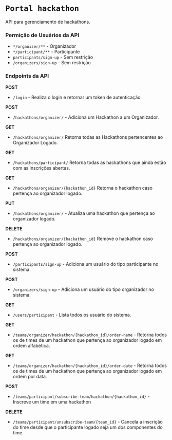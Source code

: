 # `Portal hackathon`

API para gerenciamento de hackathons.

### Permição de Usuários da API

- `*/organizer/**` - Organizador
- `*/participant/**` - Participante
- `participants/sign-up` - Sem restrição
- `/organizers/sign-up` - Sem restrição

### Endpoints da API

**POST**

- `/login` - Realiza o login e retornar um token de autenticação.

**POST**

- `/hackathons/organizer/` - Adiciona um Hackathon a um Organizador.

**GET**

- `/hackathons/organizer/` Retorna todas as Hackathons pertencentes ao Organizador Logado.

**GET**

- `/hackathons/participant/` Retorna todas as hackathons que ainda estão com as inscrições abertas.

**GET**

- `/hackathons/organizer/{hackathon_id}` Retorna o hackathon caso pertença ao organizador logado.

**PUT**

- `/hackathons/organizer/` - Atualiza uma hackathon que pertença ao organizador logado.

**DELETE**

- `/hackathons/organizer/{hackathon_id}` Remove o hackathon caso pertença ao organizador logado.

**POST**

- `/participants/sign-up` - Adiciona um usuário do tipo participante no sistema.

**POST**

- `/organizers/sign-up` - Adiciona um usuário do tipo organizador no sistema.

**GET**

- `/users/participant` - Lista todos os usuário do sistema.

**GET**

- `/teams/organizer/hackathon/{hackathon_id}/order-name` - Retorna todos os de times de um hackathon que pertença ao organizador logado em ordem alfabética.

**GET**

- `/teams/organizer/hackathon/{hackathon_id}/order-date` - Retorna todos os de times de um hackathon que pertença ao organizador logado em ordem por data.

**POST**

- `/teams/participant/subscribe-team/hackathon/{hackathon_id}` - Inscreve um time em uma hackathon

**DELETE**

- `/teams/participant/unsubscribe-team/{team_id}` - Cancela a inscrição do time desde que o participante logado seja um dos componentes do time.
